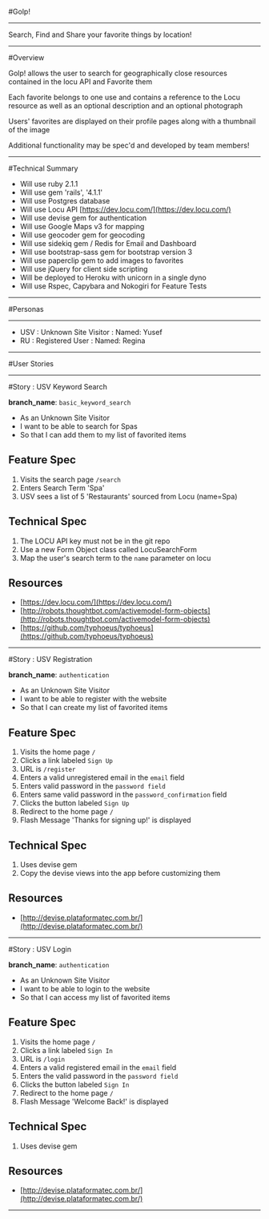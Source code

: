 #Golp!

---

Search, Find and Share your favorite things by location!

---

#Overview

Golp! allows the user to search for geographically close resources contained in the locu API and Favorite them

Each favorite belongs to one use and contains a reference to the Locu resource as well as an optional
description and an optional photograph

Users' favorites are displayed on their profile pages along with a thumbnail of the image

Additional functionality may be spec'd and developed by team members!

---


#Technical Summary
* Will use ruby 2.1.1
* Will use gem 'rails', '4.1.1'
* Will use Postgres database
* Will use Locu API [https://dev.locu.com/](https://dev.locu.com/)
* Will use devise gem for authentication
* Will use Google Maps v3 for mapping
* Will use geocoder gem for geocoding
* Will use sidekiq gem / Redis for Email and Dashboard
* Will use bootstrap-sass gem for bootstrap version 3
* Will use paperclip gem to add images to favorites
* Will use jQuery for client side scripting
* Will be deployed to Heroku with unicorn in a single dyno
* Will use Rspec, Capybara and Nokogiri for Feature Tests

---

#Personas

---

* USV : Unknown Site Visitor : Named: Yusef
* RU : Registered User : Named: Regina

---

#User Stories

---

#Story : USV Keyword Search

__branch_name__: ```basic_keyword_search```

* As an Unknown Site Visitor
* I want to be able to search for Spas
* So that I can add them to my list of favorited items

## Feature Spec
1. Visits the search page ```/search```
2. Enters Search Term 'Spa'
3. USV sees a list of 5 'Restaurants' sourced from Locu (name=Spa)

## Technical Spec
1. The LOCU API key must not be in the git repo
2. Use a new Form Object class called LocuSearchForm
3. Map the user's search term to the ```name``` parameter on locu

## Resources
* [https://dev.locu.com/](https://dev.locu.com/)
* [http://robots.thoughtbot.com/activemodel-form-objects](http://robots.thoughtbot.com/activemodel-form-objects)
* [https://github.com/typhoeus/typhoeus](https://github.com/typhoeus/typhoeus)
---


#Story : USV Registration

__branch_name__: ```authentication```

* As an Unknown Site Visitor
* I want to be able to register with the website
* So that I can create my list of favorited items

## Feature Spec
1. Visits the home page ```/```
2. Clicks a link labeled ```Sign Up```
3. URL is ```/register```
4. Enters a valid unregistered email in the ```email``` field
5. Enters valid password in the ```password field```
6. Enters same valid password in the ```password_confirmation``` field
7. Clicks the button labeled ```Sign Up```
8. Redirect to the home page ```/```
9. Flash Message 'Thanks for signing up!' is displayed


## Technical Spec
1. Uses devise gem
2. Copy the devise views into the app before customizing them

## Resources
* [http://devise.plataformatec.com.br/](http://devise.plataformatec.com.br/)


---

#Story : USV Login

__branch_name__: ```authentication```

* As an Unknown Site Visitor
* I want to be able to login to the website
* So that I can access my list of favorited items

## Feature Spec
1. Visits the home page ```/```
2. Clicks a link labeled ```Sign In```
3. URL is ```/login```
4. Enters a valid registered email in the ```email``` field
5. Enters the valid password in the ```password field```
7. Clicks the button labeled ```Sign In```
8. Redirect to the home page ```/```
9. Flash Message 'Welcome Back!' is displayed


## Technical Spec
1. Uses devise gem

## Resources
* [http://devise.plataformatec.com.br/](http://devise.plataformatec.com.br/)

---








